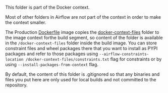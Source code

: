 <!--
 Licensed to the Apache Software Foundation (ASF) under one
 or more contributor license agreements.  See the NOTICE file
 distributed with this work for additional information
 regarding copyright ownership.  The ASF licenses this file
 to you under the Apache License, Version 2.0 (the
 "License"); you may not use this file except in compliance
 with the License.  You may obtain a copy of the License at

   http://www.apache.org/licenses/LICENSE-2.0

 Unless required by applicable law or agreed to in writing,
 software distributed under the License is distributed on an
 "AS IS" BASIS, WITHOUT WARRANTIES OR CONDITIONS OF ANY
 KIND, either express or implied.  See the License for the
 specific language governing permissions and limitations
 under the License.
 -->

This folder is part of the Docker context.

Most of other folders in Airflow are not part of the context in order to make the context smaller.

The Production [Dockerfile](../Dockerfile) image copies the [docker-context-files](.) folder to the
image context forthe build segment, so content of the folder is available in the `/docker-context-files`
folder inside the build image. You can store constraint files and wheel
packages there that you want to install as PYPI packages and refer to those packages using
`--airflow-constraints-location /docker-context-files/constraints.txt` flag for
constraints or by using `--install-packages-from-context` flag.

By default, the content of this folder is .gitignored so that any binaries and files you put here are only
used for local builds and not committed to the repository.
